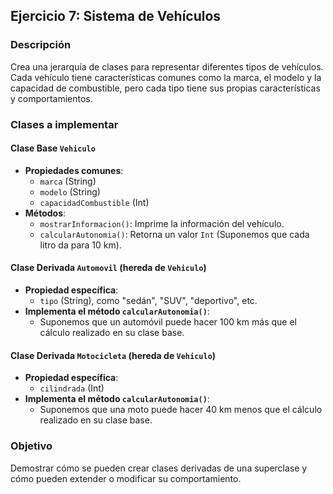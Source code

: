 ## Ejercicio 7: Sistema de Vehículos

### Descripción
Crea una jerarquía de clases para representar diferentes tipos de vehículos. Cada vehículo tiene características comunes como la marca, el modelo y la capacidad de combustible, pero cada tipo tiene sus propias características y comportamientos.

### Clases a implementar

#### Clase Base `Vehiculo`
- **Propiedades comunes**:
    - `marca` (String)
    - `modelo` (String)
    - `capacidadCombustible` (Int)
- **Métodos**:
    - `mostrarInformacion()`: Imprime la información del vehículo.
    - `calcularAutonomia()`: Retorna un valor `Int` (Suponemos que cada litro da para 10 km).

#### Clase Derivada `Automovil` (hereda de `Vehiculo`)
- **Propiedad específica**:
    - `tipo` (String), como "sedán", "SUV", "deportivo", etc.
- **Implementa el método `calcularAutonomia()`**:
    - Suponemos que un automóvil puede hacer 100 km más que el cálculo realizado en su clase base.

#### Clase Derivada `Motocicleta` (hereda de `Vehiculo`)
- **Propiedad específica**:
    - `cilindrada` (Int)
- **Implementa el método `calcularAutonomia()`**:
    - Suponemos que una moto puede hacer 40 km menos que el cálculo realizado en su clase base.

### Objetivo
Demostrar cómo se pueden crear clases derivadas de una superclase y cómo pueden extender o modificar su comportamiento.
